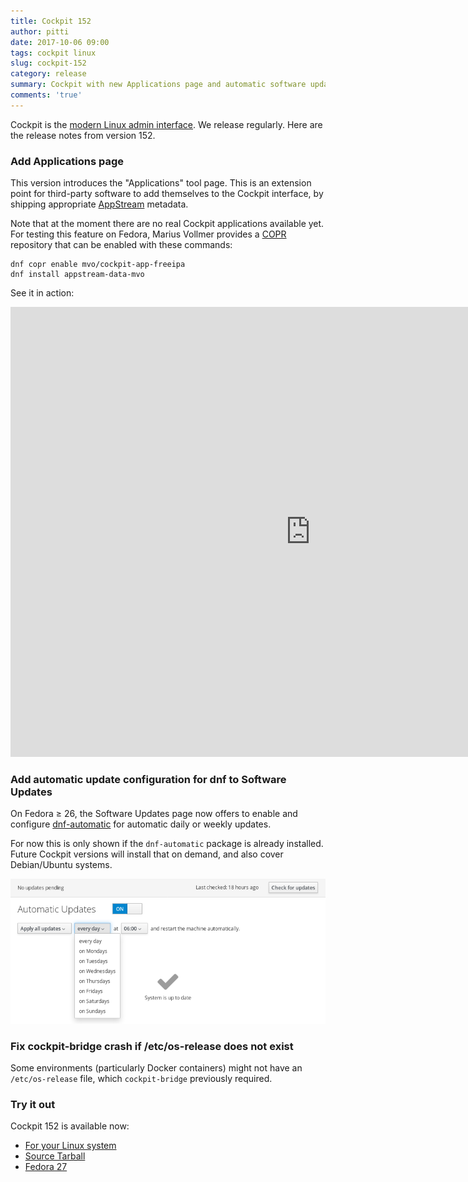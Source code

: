 ```yaml
---
title: Cockpit 152
author: pitti
date: 2017-10-06 09:00
tags: cockpit linux
slug: cockpit-152
category: release
summary: Cockpit with new Applications page and automatic software updates
comments: 'true'
---
```


Cockpit is the [modern Linux admin interface](https://cockpit-project.org/). We release regularly.
Here are the release notes from version 152.

### Add Applications page

This version introduces the "Applications" tool page. This is an extension
point for third-party software to add themselves to the Cockpit interface, by
shipping appropriate [AppStream](https://www.freedesktop.org/wiki/Distributions/AppStream/)
metadata.

Note that at the moment there are no real Cockpit applications available yet.
For testing this feature on Fedora, Marius Vollmer provides a
[COPR](https://copr.fedorainfracloud.org/coprs/mvo/cockpit-app-freeipa/)
repository that can be enabled with these commands:

```
dnf copr enable mvo/cockpit-app-freeipa
dnf install appstream-data-mvo
```

See it in action:

<iframe width="960" height="720" src="https://youtube.com/embed/IXDqosBbAOc?rel=0" frameborder="0" allowfullscreen></iframe>

### Add automatic update configuration for dnf to Software Updates

On Fedora ≥ 26, the Software Updates page now offers to enable and configure
[dnf-automatic](https://fedoraproject.org/wiki/AutoUpdates) for automatic daily
or weekly updates.

For now this is only shown if the `dnf-automatic` package is already installed.
Future Cockpit versions will install that on demand, and also cover
Debian/Ubuntu systems.

![Automatic Updates](/images/updates-auto-day.png)

### Fix cockpit-bridge crash if /etc/os-release does not exist

Some environments (particularly Docker containers) might not have an
`/etc/os-release` file, which `cockpit-bridge` previously required.

### Try it out

Cockpit 152 is available now:

 * [For your Linux system](https://cockpit-project.org/running.html)
 * [Source Tarball](https://github.com/cockpit-project/cockpit/releases/tag/152)
 * [Fedora 27](https://bodhi.fedoraproject.org/updates/cockpit-152-1.fc27)
